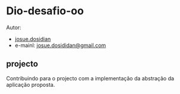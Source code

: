 # Dio-desafio-oo

Autor:

- [josue.dosidian](https://github.com/Koder012)
- e-mainl: <josue.dosididan@gmail.com> 

## projecto 

Contribuindo para o projecto com a implementação da abstração da aplicação proposta.
